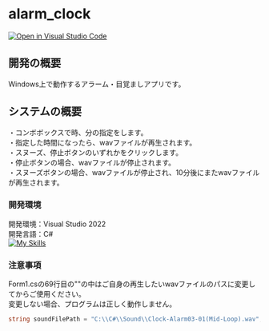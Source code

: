 # alarm_clock
[![Open in Visual Studio Code](https://img.shields.io/static/v1?logo=visualstudiocode&label=&message=Open%20in%20Visual%20Studio%20Code&labelColor=2c2c32&color=007acc&logoColor=007acc)](https://open.vscode.dev/hosoya17/alarm_clock)
## 開発の概要
Windows上で動作するアラーム・目覚ましアプリです。
## システムの概要
・コンボボックスで時、分の指定をします。<br>
・指定した時間になったら、wavファイルが再生されます。<br>
・スヌーズ、停止ボタンのいずれかをクリックします。<br>
・停止ボタンの場合、wavファイルが停止されます。<br>
・スヌーズボタンの場合、wavファイルが停止され、10分後にまたwavファイルが再生されます。
### 開発環境
開発環境：Visual Studio 2022<br>
開発言語：C#<br>
[![My Skills](https://skillicons.dev/icons?i=visualstudio,cs)](https://skillicons.dev)
### 注意事項
Form1.csの69行目の""の中はご自身の再生したいwavファイルのパスに変更してからご使用ください。<br>
変更しない場合、プログラムは正しく動作しません。<br>

```c#
string soundFilePath = "C:\\C#\\Sound\\Clock-Alarm03-01(Mid-Loop).wav";//wavファイルのパスを指定してください。
```
